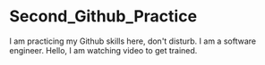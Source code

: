 # Second_Github_Practice
I am practicing my Github skills here, don't disturb. I am a software engineer.
Hello, I am watching video to get trained.  
